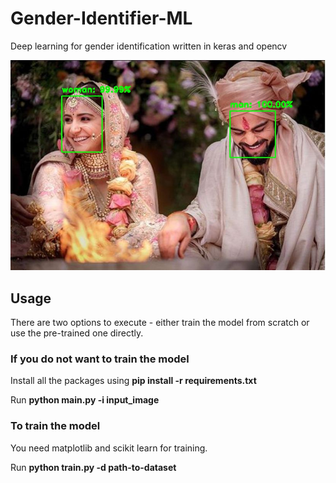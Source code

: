 # Gender-Identifier-ML
Deep learning for gender identification written in keras and opencv

![](output.jpg)

<h2>Usage</h2>

<p>There are two options to execute - either train the model from scratch or use the pre-trained one directly.</p>

<h3>If you do not want to train the model</h3>
<p>Install all the packages using <b>pip install -r requirements.txt</b></p>
<p>Run <b>python main.py -i input_image</b></p>
  
<h3>To train the model</h3>
<p>You need matplotlib and scikit learn for training.</p>
<p>Run <b>python train.py -d path-to-dataset</b></p>  

